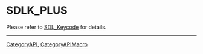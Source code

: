 # SDLK_PLUS

Please refer to [SDL_Keycode](SDL_Keycode) for details.

----
[CategoryAPI](CategoryAPI), [CategoryAPIMacro](CategoryAPIMacro)

